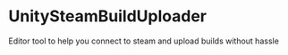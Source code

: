 # UnitySteamBuildUploader
Editor tool to help you connect to steam and upload builds without hassle
